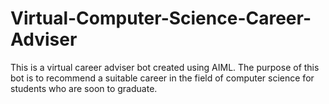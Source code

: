 # Virtual-Computer-Science-Career-Adviser
This is a virtual career adviser bot created using AIML. The purpose of this bot is to recommend a suitable career in the field of computer science for students who are soon to graduate.

